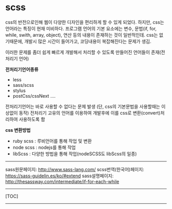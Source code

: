 # scss

css의 반전으로인해 웹이 다양한 디자인을 편리하게 할 수 있게 되었다.
하지만, css는 언어라는 특징이 현재 미비하다.
프로그램 언어의 기본 요소에는 변수, 문법(if, for, while, swith, array, object), 연산 등의 내용이 존재하는 것이 일반적인데. css는 없기때문에, 개발시 많은 시간이 들어가고, 코딩내용이 복잡해진다는 문제가 생김.

이러한 문제를 좀더 쉽게 빠르게 개발해서 처리할 수 있도록 만들어진 언어들이 존재(전처리기 언어)

**전처리기언어종류**
- less
- sass/scss
- stylus
- postCss/cssNext ....

전처리기언어는 바로 사용할 수 없다는 문제 발생 (단, css의 기본문법을 사용할때는 이상없이 동작)
전처리기 고유의 언어를 이용하여 개발후에 이를 css로 변환(convert)처리하여 사용하도록 함

**css 변환방법**

* ruby scss : 루비언어를 통해 작업 및 변환
* node scss : nodejs를 통해 작업
* libScss : 다양한 방법을 통해 작업(nodeSCSS도 libScss의 일종)

---

sass원문페이지: http://www.sass-lang.com/
scss번역(한국어)페이지: https://sass-guidelin.es/ko/#extend
sass설명페이지: http://thesassway.com/intermediate/if-for-each-while

---

[TOC]

---



